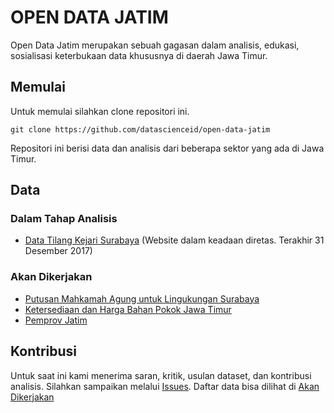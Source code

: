 # OPEN DATA JATIM

Open Data Jatim merupakan sebuah gagasan dalam analisis, edukasi, sosialisasi keterbukaan data khususnya di daerah Jawa Timur.

## Memulai
Untuk memulai silahkan clone repositori ini.
```
git clone https://github.com/datascienceid/open-data-jatim
```
Repositori ini berisi data dan analisis dari beberapa sektor yang ada di 
Jawa Timur. 

## Data
### Dalam Tahap Analisis
- [Data Tilang Kejari Surabaya](http://www.kejari-surabaya.go.id/index.php/info-perkara/info-tilang) (Website dalam keadaan diretas. Terakhir 31 Desember 2017)

### Akan Dikerjakan
- [Putusan Mahkamah Agung untuk Lingukungan Surabaya](https://putusan.mahkamahagung.go.id/pengadilan/pn-surabaya/)
- [Ketersediaan dan Harga Bahan Pokok Jawa Timur](http://siskaperbapo.com/home)
- [Pemprov Jatim](http://www.jatimprov.go.id)

## Kontribusi
Untuk saat ini kami menerima saran, kritik, usulan dataset, dan kontribusi analisis. Silahkan sampaikan melalui
[Issues](https://github.com/datascienceid/open-data-jatim/issues). Daftar data bisa dilihat di [Akan Dikerjakan](https://github.com/datascienceid/open-data-jatim#akan-dikerjakan) 

